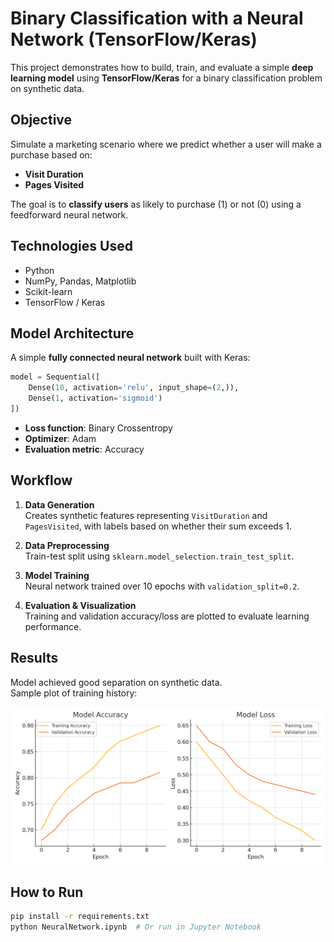 
# Binary Classification with a Neural Network (TensorFlow/Keras)

This project demonstrates how to build, train, and evaluate a simple **deep learning model** using **TensorFlow/Keras** for a binary classification problem on synthetic data.

## Objective

Simulate a marketing scenario where we predict whether a user will make a purchase based on:
- **Visit Duration**
- **Pages Visited**

The goal is to **classify users** as likely to purchase (1) or not (0) using a feedforward neural network.

## Technologies Used
- Python
- NumPy, Pandas, Matplotlib
- Scikit-learn
- TensorFlow / Keras

## Model Architecture
A simple **fully connected neural network** built with Keras:

```python
model = Sequential([
    Dense(10, activation='relu', input_shape=(2,)),
    Dense(1, activation='sigmoid')
])
```

- **Loss function**: Binary Crossentropy  
- **Optimizer**: Adam  
- **Evaluation metric**: Accuracy  

## Workflow

1. **Data Generation**  
   Creates synthetic features representing `VisitDuration` and `PagesVisited`, with labels based on whether their sum exceeds 1.

2. **Data Preprocessing**  
   Train-test split using `sklearn.model_selection.train_test_split`.

3. **Model Training**  
   Neural network trained over 10 epochs with `validation_split=0.2`.

4. **Evaluation & Visualization**  
   Training and validation accuracy/loss are plotted to evaluate learning performance.

## Results

Model achieved good separation on synthetic data.  
Sample plot of training history:

![Training History](training_plot.png)

## How to Run

```bash
pip install -r requirements.txt
python NeuralNetwork.ipynb  # Or run in Jupyter Notebook
```
